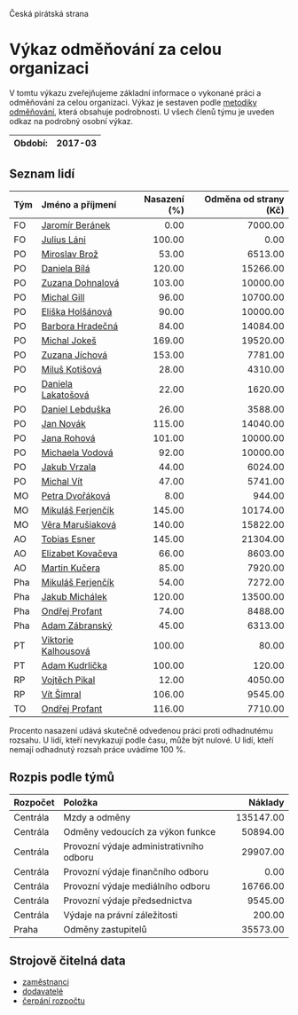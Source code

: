 Česká pirátská strana

Výkaz odměňování za celou organizaci
===========================

V tomtu výkazu zveřejňujeme základní informace o vykonané práci a odměňování
za celou organizaci. Výkaz je sestaven podle [metodiky odměňování][metodika],
která obsahuje podrobnosti. U všech členů týmu je uveden odkaz na podrobný osobní výkaz.

Období:                  | 2017-03
-----------------------  | --------------------


Seznam lidí
--------------

| Tým   | Jméno a příjmení                                                  |   Nasazení (%) |   Odměna od strany (Kč) |
|:------|:------------------------------------------------------------------|---------------:|------------------------:|
| FO    | [Jaromír Beránek](../../tymy/FO/2017/03/jaromir-beranek/)         |           0.00 |                 7000.00 |
| FO    | [Julius Láni](../../tymy/FO/2017/03/julius-lani/)                 |         100.00 |                    0.00 |
| PO    | [Miroslav Brož](../../tymy/PO/2017/03/miroslav-broz/)             |          53.00 |                 6513.00 |
| PO    | [Daniela Bílá](../../tymy/PO/2017/03/daniela-bila/)               |         120.00 |                15266.00 |
| PO    | [Zuzana Dohnalová](../../tymy/PO/2017/03/zuzana-dohnalova/)       |         103.00 |                10000.00 |
| PO    | [Michal Gill](../../tymy/PO/2017/03/michal-gill/)                 |          96.00 |                10700.00 |
| PO    | [Eliška Holšánová](../../tymy/PO/2017/03/eliska-holsanova/)       |          90.00 |                10000.00 |
| PO    | [Barbora Hradečná](../../tymy/PO/2017/03/barbora-hradecna/)       |          84.00 |                14084.00 |
| PO    | [Michal Jokeš](../../tymy/PO/2017/03/michal-jokes/)               |         169.00 |                19520.00 |
| PO    | [Zuzana Jíchová](../../tymy/PO/2017/03/zuzana-jichova/)           |         153.00 |                 7781.00 |
| PO    | [Miluš Kotišová](../../tymy/PO/2017/03/milus-kotisova/)           |          28.00 |                 4310.00 |
| PO    | [Daniela Lakatošová](../../tymy/PO/2017/03/daniela-lakatosova/)   |          22.00 |                 1620.00 |
| PO    | [Daniel Lebduška](../../tymy/PO/2017/03/daniel-lebduska/)         |          26.00 |                 3588.00 |
| PO    | [Jan Novák](../../tymy/PO/2017/03/jan-novak/)                     |         115.00 |                14040.00 |
| PO    | [Jana Rohová](../../tymy/PO/2017/03/jana-rohova/)                 |         101.00 |                10000.00 |
| PO    | [Michaela Vodová](../../tymy/PO/2017/03/michaela-vodova/)         |          92.00 |                10000.00 |
| PO    | [Jakub Vrzala](../../tymy/PO/2017/03/jakub-vrzala/)               |          44.00 |                 6024.00 |
| PO    | [Michal Vít](../../tymy/PO/2017/03/michal-vit/)                   |          47.00 |                 5741.00 |
| MO    | [Petra Dvořáková](../../tymy/MO/2017/03/petra-dvorakova/)         |           8.00 |                  944.00 |
| MO    | [Mikuláš Ferjenčík](../../tymy/MO/2017/03/mikulas-ferjencik/)     |         145.00 |                10174.00 |
| MO    | [Věra Marušiaková](../../tymy/MO/2017/03/vera-marusiakova/)       |         140.00 |                15822.00 |
| AO    | [Tobias Esner](../../tymy/AO/2017/03/tobias-esner/)               |         145.00 |                21304.00 |
| AO    | [Elizabet Kovačeva](../../tymy/AO/2017/03/elizabet-kovaceva/)     |          66.00 |                 8603.00 |
| AO    | [Martin Kučera](../../tymy/AO/2017/03/martin-kucera/)             |          85.00 |                 7920.00 |
| Pha   | [Mikuláš Ferjenčík](../../tymy/Pha/2017/03/mikulas-ferjencik/)    |          54.00 |                 7272.00 |
| Pha   | [Jakub Michálek](../../tymy/Pha/2017/03/jakub-michalek/)          |         120.00 |                13500.00 |
| Pha   | [Ondřej Profant](../../tymy/Pha/2017/03/ondrej-profant/)          |          74.00 |                 8488.00 |
| Pha   | [Adam Zábranský](../../tymy/Pha/2017/03/adam-zabransky/)          |          45.00 |                 6313.00 |
| PT    | [Viktorie Kalhousová](../../tymy/PT/2017/03/viktorie-kalhousova/) |         100.00 |                   80.00 |
| PT    | [Adam Kudrlička](../../tymy/PT/2017/03/adam-kudrlicka/)           |         100.00 |                  120.00 |
| RP    | [Vojtěch Pikal](../../tymy/RP/2017/03/vojtech-pikal/)             |          12.00 |                 4050.00 |
| RP    | [Vít Šimral](../../tymy/RP/2017/03/vit-simral/)                   |         106.00 |                 9545.00 |
| TO    | [Ondřej Profant](../../tymy/TO/2017/03/ondrej-profant/)           |         116.00 |                 7710.00 |

Procento nasazení udává skutečně odvedenou práci proti odhadnutému rozsahu. 
U lidí, kteří nevykazují podle času, může být nulové. U lidí, kteří nemají odhadnutý rozsah
práce uvádíme 100 %.

Rozpis podle týmů
-----------------

| Rozpočet   | Položka                                  |   Náklady |
|:-----------|:-----------------------------------------|----------:|
| Centrála   | Mzdy a odměny                            | 135147.00 |
| Centrála   | Odměny vedoucích za výkon funkce         |  50894.00 |
| Centrála   | Provozní výdaje administrativního odboru |  29907.00 |
| Centrála   | Provozní výdaje finančního odboru        |      0.00 |
| Centrála   | Provozní výdaje mediálního odboru        |  16766.00 |
| Centrála   | Provozní výdaje předsednictva            |   9545.00 |
| Centrála   | Výdaje na právní záležitosti             |    200.00 |
| Praha      | Odměny zastupitelů                       |  35573.00 |

Strojově čitelná data
-------------------

* [zaměstnanci](zamestnanci.tsv)
* [dodavatelé](dodavatele.tsv)
* [čerpání rozpočtu](cerpani_rozpoctu.tsv)

[metodika]: https://redmine.pirati.cz/projects/po/wiki/Odmenovani
